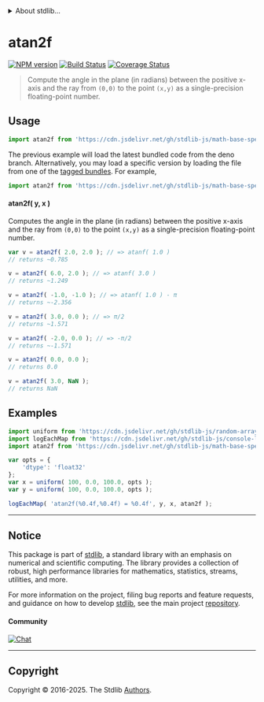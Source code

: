 <!--

@license Apache-2.0

Copyright (c) 2025 The Stdlib Authors.

Licensed under the Apache License, Version 2.0 (the "License");
you may not use this file except in compliance with the License.
You may obtain a copy of the License at

   http://www.apache.org/licenses/LICENSE-2.0

Unless required by applicable law or agreed to in writing, software
distributed under the License is distributed on an "AS IS" BASIS,
WITHOUT WARRANTIES OR CONDITIONS OF ANY KIND, either express or implied.
See the License for the specific language governing permissions and
limitations under the License.

-->


<details>
  <summary>
    About stdlib...
  </summary>
  <p>We believe in a future in which the web is a preferred environment for numerical computation. To help realize this future, we've built stdlib. stdlib is a standard library, with an emphasis on numerical and scientific computation, written in JavaScript (and C) for execution in browsers and in Node.js.</p>
  <p>The library is fully decomposable, being architected in such a way that you can swap out and mix and match APIs and functionality to cater to your exact preferences and use cases.</p>
  <p>When you use stdlib, you can be absolutely certain that you are using the most thorough, rigorous, well-written, studied, documented, tested, measured, and high-quality code out there.</p>
  <p>To join us in bringing numerical computing to the web, get started by checking us out on <a href="https://github.com/stdlib-js/stdlib">GitHub</a>, and please consider <a href="https://opencollective.com/stdlib">financially supporting stdlib</a>. We greatly appreciate your continued support!</p>
</details>

# atan2f

[![NPM version][npm-image]][npm-url] [![Build Status][test-image]][test-url] [![Coverage Status][coverage-image]][coverage-url] <!-- [![dependencies][dependencies-image]][dependencies-url] -->

> Compute the angle in the plane (in radians) between the positive x-axis and the ray from `(0,0)` to the point `(x,y)` as a single-precision floating-point number.



<section class="usage">

## Usage

```javascript
import atan2f from 'https://cdn.jsdelivr.net/gh/stdlib-js/math-base-special-atan2f@deno/mod.js';
```
The previous example will load the latest bundled code from the deno branch. Alternatively, you may load a specific version by loading the file from one of the [tagged bundles](https://github.com/stdlib-js/math-base-special-atan2f/tags). For example,

```javascript
import atan2f from 'https://cdn.jsdelivr.net/gh/stdlib-js/math-base-special-atan2f@v0.0.0-deno/mod.js';
```

#### atan2f( y, x )

Computes the angle in the plane (in radians) between the positive x-axis and the ray from `(0,0)` to the point `(x,y)` as a single-precision floating-point number.

```javascript
var v = atan2f( 2.0, 2.0 ); // => atanf( 1.0 )
// returns ~0.785

v = atan2f( 6.0, 2.0 ); // => atanf( 3.0 )
// returns ~1.249

v = atan2f( -1.0, -1.0 ); // => atanf( 1.0 ) - π
// returns ~-2.356

v = atan2f( 3.0, 0.0 ); // => π/2
// returns ~1.571

v = atan2f( -2.0, 0.0 ); // => -π/2
// returns ~-1.571

v = atan2f( 0.0, 0.0 );
// returns 0.0

v = atan2f( 3.0, NaN );
// returns NaN
```

</section>

<!-- /.usage -->

<section class="examples">

## Examples

<!-- eslint no-undef: "error" -->

```javascript
import uniform from 'https://cdn.jsdelivr.net/gh/stdlib-js/random-array-uniform@deno/mod.js';
import logEachMap from 'https://cdn.jsdelivr.net/gh/stdlib-js/console-log-each-map@deno/mod.js';
import atan2f from 'https://cdn.jsdelivr.net/gh/stdlib-js/math-base-special-atan2f@deno/mod.js';

var opts = {
    'dtype': 'float32'
};
var x = uniform( 100, 0.0, 100.0, opts );
var y = uniform( 100, 0.0, 100.0, opts );

logEachMap( 'atan2f(%0.4f,%0.4f) = %0.4f', y, x, atan2f );
```

</section>

<!-- /.examples -->

<!-- C interface documentation. -->



<!-- Section for related `stdlib` packages. Do not manually edit this section, as it is automatically populated. -->

<section class="related">

</section>

<!-- /.related -->

<!-- Section for all links. Make sure to keep an empty line after the `section` element and another before the `/section` close. -->


<section class="main-repo" >

* * *

## Notice

This package is part of [stdlib][stdlib], a standard library with an emphasis on numerical and scientific computing. The library provides a collection of robust, high performance libraries for mathematics, statistics, streams, utilities, and more.

For more information on the project, filing bug reports and feature requests, and guidance on how to develop [stdlib][stdlib], see the main project [repository][stdlib].

#### Community

[![Chat][chat-image]][chat-url]

---

## Copyright

Copyright &copy; 2016-2025. The Stdlib [Authors][stdlib-authors].

</section>

<!-- /.stdlib -->

<!-- Section for all links. Make sure to keep an empty line after the `section` element and another before the `/section` close. -->

<section class="links">

[npm-image]: http://img.shields.io/npm/v/@stdlib/math-base-special-atan2f.svg
[npm-url]: https://npmjs.org/package/@stdlib/math-base-special-atan2f

[test-image]: https://github.com/stdlib-js/math-base-special-atan2f/actions/workflows/test.yml/badge.svg?branch=main
[test-url]: https://github.com/stdlib-js/math-base-special-atan2f/actions/workflows/test.yml?query=branch:main

[coverage-image]: https://img.shields.io/codecov/c/github/stdlib-js/math-base-special-atan2f/main.svg
[coverage-url]: https://codecov.io/github/stdlib-js/math-base-special-atan2f?branch=main

<!--

[dependencies-image]: https://img.shields.io/david/stdlib-js/math-base-special-atan2f.svg
[dependencies-url]: https://david-dm.org/stdlib-js/math-base-special-atan2f/main

-->

[chat-image]: https://img.shields.io/gitter/room/stdlib-js/stdlib.svg
[chat-url]: https://app.gitter.im/#/room/#stdlib-js_stdlib:gitter.im

[stdlib]: https://github.com/stdlib-js/stdlib

[stdlib-authors]: https://github.com/stdlib-js/stdlib/graphs/contributors

[umd]: https://github.com/umdjs/umd
[es-module]: https://developer.mozilla.org/en-US/docs/Web/JavaScript/Guide/Modules

[deno-url]: https://github.com/stdlib-js/math-base-special-atan2f/tree/deno
[deno-readme]: https://github.com/stdlib-js/math-base-special-atan2f/blob/deno/README.md
[umd-url]: https://github.com/stdlib-js/math-base-special-atan2f/tree/umd
[umd-readme]: https://github.com/stdlib-js/math-base-special-atan2f/blob/umd/README.md
[esm-url]: https://github.com/stdlib-js/math-base-special-atan2f/tree/esm
[esm-readme]: https://github.com/stdlib-js/math-base-special-atan2f/blob/esm/README.md
[branches-url]: https://github.com/stdlib-js/math-base-special-atan2f/blob/main/branches.md

<!-- <related-links> -->

<!-- </related-links> -->

</section>

<!-- /.links -->
